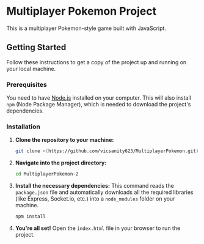 # Multiplayer Pokemon Project

This is a multiplayer Pokemon-style game built with JavaScript.

## Getting Started

Follow these instructions to get a copy of the project up and running on your local machine.

### Prerequisites

You need to have [Node.js](https://nodejs.org/) installed on your computer. This will also install `npm` (Node Package Manager), which is needed to download the project's dependencies.

### Installation

1.  **Clone the repository to your machine:**
    ```bash
    git clone <(https://github.com/vicsanity623/MultiplayerPokemon.git)>
    ```

2.  **Navigate into the project directory:**
    ```bash
    cd MultiplayerPokemon-2
    ```

3.  **Install the necessary dependencies:** This command reads the `package.json` file and automatically downloads all the required libraries (like Express, Socket.io, etc.) into a `node_modules` folder on your machine.
    ```bash
    npm install
    ```

4.  **You're all set!** Open the `index.html` file in your browser to run the project.
